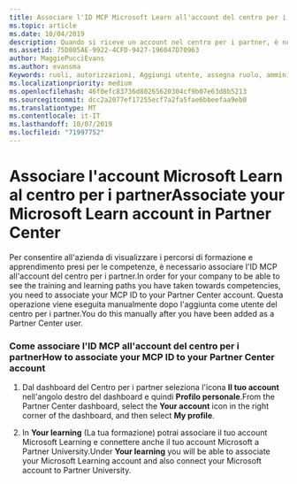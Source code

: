 ```yaml
---
title: Associare l'ID MCP Microsoft Learn all'account del centro per i partner | Centro per i partner
ms.topic: article
ms.date: 10/04/2019
description: Quando si riceve un account nel centro per i partner, è necessario aggiornare il profilo associando l'ID MCP.
ms.assetid: 75D805AE-9922-4CFD-9427-196047D70963
author: MaggiePucciEvans
ms.author: evansma
Keywords: ruoli, autorizzazioni, Aggiungi utente, assegna ruolo, amministratore, agente, ID MCP, Microsoft Learn
ms.localizationpriority: medium
ms.openlocfilehash: 46f0efc83736d80265620304cf9b07e63d8b5213
ms.sourcegitcommit: dcc2a2077ef17255ecf7a2fa5fae6bbeefaa9eb0
ms.translationtype: MT
ms.contentlocale: it-IT
ms.lasthandoff: 10/07/2019
ms.locfileid: "71997752"
---
```

# <a name="associate-your-microsoft-learn-account-in-partner-center"></a><span data-ttu-id="73ecc-104">Associare l'account Microsoft Learn al centro per i partner</span><span class="sxs-lookup"><span data-stu-id="73ecc-104">Associate your Microsoft Learn account in Partner Center</span></span>

<span data-ttu-id="73ecc-105">Per consentire all'azienda di visualizzare i percorsi di formazione e apprendimento presi per le competenze, è necessario associare l'ID MCP all'account del centro per i partner.</span><span class="sxs-lookup"><span data-stu-id="73ecc-105">In order for your company to be able to see the training and learning paths you have taken towards competencies, you need to associate your MCP ID to your Partner Center account.</span></span> <span data-ttu-id="73ecc-106">Questa operazione viene eseguita manualmente dopo l'aggiunta come utente del centro per i partner.</span><span class="sxs-lookup"><span data-stu-id="73ecc-106">You do this manually after you have been added as a Partner Center user.</span></span>

### <a name="how-to-associate-your-mcp-id-to-your-partner-center-account"></a><span data-ttu-id="73ecc-107">Come associare l'ID MCP all'account del centro per i partner</span><span class="sxs-lookup"><span data-stu-id="73ecc-107">How to associate your MCP ID to your Partner Center account</span></span>

1. <span data-ttu-id="73ecc-108">Dal dashboard del Centro per i partner seleziona l'icona **Il tuo account** nell'angolo destro del dashboard e quindi **Profilo personale**.</span><span class="sxs-lookup"><span data-stu-id="73ecc-108">From the Partner Center dashboard, select the **Your account** icon in the right corner of the dashboard, and then select **My profile**.</span></span>

2. <span data-ttu-id="73ecc-109">In **Your learning** (La tua formazione) potrai associare il tuo account Microsoft Learning e connettere anche il tuo account Microsoft a Partner University.</span><span class="sxs-lookup"><span data-stu-id="73ecc-109">Under **Your learning** you will be able to associate your Microsoft Learning account and also connect your Microsoft account to Partner University.</span></span>